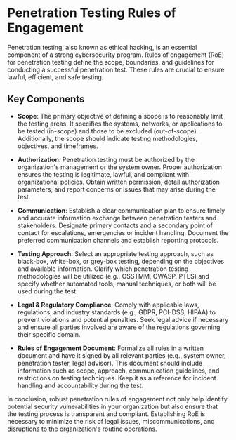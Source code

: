 # Penetration Testing Rules of Engagement

Penetration testing, also known as ethical hacking, is an essential component of a strong cybersecurity program. Rules of engagement (RoE) for penetration testing define the scope, boundaries, and guidelines for conducting a successful penetration test. These rules are crucial to ensure lawful, efficient, and safe testing. 

## Key Components

- **Scope**: The primary objective of defining a scope is to reasonably limit the testing areas. It specifies the systems, networks, or applications to be tested (in-scope) and those to be excluded (out-of-scope). Additionally, the scope should indicate testing methodologies, objectives, and timeframes.

- **Authorization**: Penetration testing must be authorized by the organization's management or the system owner. Proper authorization ensures the testing is legitimate, lawful, and compliant with organizational policies. Obtain written permission, detail authorization parameters, and report concerns or issues that may arise during the test.

- **Communication**: Establish a clear communication plan to ensure timely and accurate information exchange between penetration testers and stakeholders. Designate primary contacts and a secondary point of contact for escalations, emergencies or incident handling. Document the preferred communication channels and establish reporting protocols.

- **Testing Approach**: Select an appropriate testing approach, such as black-box, white-box, or grey-box testing, depending on the objectives and available information. Clarify which penetration testing methodologies will be utilized (e.g., OSSTMM, OWASP, PTES) and specify whether automated tools, manual techniques, or both will be used during the test.

- **Legal & Regulatory Compliance**: Comply with applicable laws, regulations, and industry standards (e.g., GDPR, PCI-DSS, HIPAA) to prevent violations and potential penalties. Seek legal advice if necessary and ensure all parties involved are aware of the regulations governing their specific domain.

- **Rules of Engagement Document**: Formalize all rules in a written document and have it signed by all relevant parties (e.g., system owner, penetration tester, legal advisor). This document should include information such as scope, approach, communication guidelines, and restrictions on testing techniques. Keep it as a reference for incident handling and accountability during the test.

In conclusion, robust penetration rules of engagement not only help identify potential security vulnerabilities in your organization but also ensure that the testing process is transparent and compliant. Establishing RoE is necessary to minimize the risk of legal issues, miscommunications, and disruptions to the organization's routine operations.
